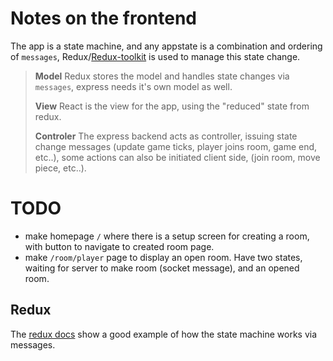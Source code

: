 # Notes on the frontend

The app is a state machine, and any appstate is a combination and ordering of `messages`, Redux/[Redux-toolkit](https://redux.js.org/introduction/why-rtk-is-redux-today) is used to manage this state change.

> **Model** Redux stores the model and handles state changes via `messages`, express needs it's own model as well.
>
> **View** React is the view for the app, using the "reduced" state from redux.
>
> **Controler** The express backend acts as controller, issuing state change messages (update game ticks, player joins room, game end, etc..), some actions can also be initiated client side, (join room, move piece, etc..).

# TODO

- make homepage `/` where there is a setup screen for creating a room, with button to navigate to created room page.
- make `/room/player` page to display an open room. Have two states, waiting for server to make room (socket message), and an opened room.

## Redux

The [redux docs](https://redux.js.org/tutorials/essentials/part-1-overview-concepts#redux-application-data-flow) show a good example of how the state machine works via messages.
